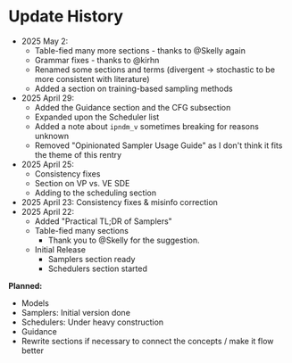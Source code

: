 # Update History

- 2025 May 2:
	- Table-fied many more sections - thanks to @Skelly again
	- Grammar fixes - thanks to @kirhn
	- Renamed some sections and terms (divergent -> stochastic to be more consistent with literature)
	- Added a section on training-based sampling methods
- 2025 April 29:
	- Added the Guidance section and the CFG subsection
	- Expanded upon the Scheduler list
	- Added a note about `ipndm_v` sometimes breaking for reasons unknown
	- Removed "Opinionated Sampler Usage Guide" as I don't think it fits the theme of this rentry
- 2025 April 25: 
	- Consistency fixes
	- Section on VP vs. VE SDE 
	- Adding to the scheduling section
- 2025 April 23: Consistency fixes & misinfo correction
- 2025 April 22:
	- Added "Practical TL;DR of Samplers"
	- Table-fied many sections
		- Thank you to @Skelly for the suggestion. 
	- Initial Release
		- Samplers section ready 
		- Schedulers section started

**Planned:**

- Models
- Samplers: Initial version done
- Schedulers: Under heavy construction
- Guidance
- Rewrite sections if necessary to connect the concepts / make it flow better
